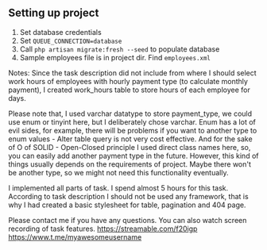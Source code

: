 
## Setting up project

1. Set database credentials
2. Set `QUEUE_CONNECTION=database`
3. Call `php artisan migrate:fresh --seed` to populate database
4. Sample employees file is in project dir. Find `employees.xml`

Notes:
Since the task description did not include from where I should 
select work hours of employees with hourly payment type (to calculate monthly payment), 
I created work_hours table to store hours of each employee for days.

Please note that, I used varchar datatype to store payment_type, we could use enum or tinyint here,
but I deliberately chose varchar. Enum has a lot of evil sides, for example, there will be 
problems if you want to another type to enum values - Alter table query is not very cost effective.
And for the sake of O of SOLID - Open-Closed principle I used direct class names here, so, you can 
easily add another payment type in the future. However, this kind of things usually depends on the
requirements of project. Maybe there won't be another type, so we might not need this functionality eventually.

I implemented all parts of task. I spend almost 5 hours for this task. According to task description
I should not be used any framework, that is why I had created a basic stylesheet for table, pagination and 404 page.


Please contact me if you have any questions. You can also watch screen recording of task features. 
https://streamable.com/f20igp
https://www.t.me/myawesomeusername

